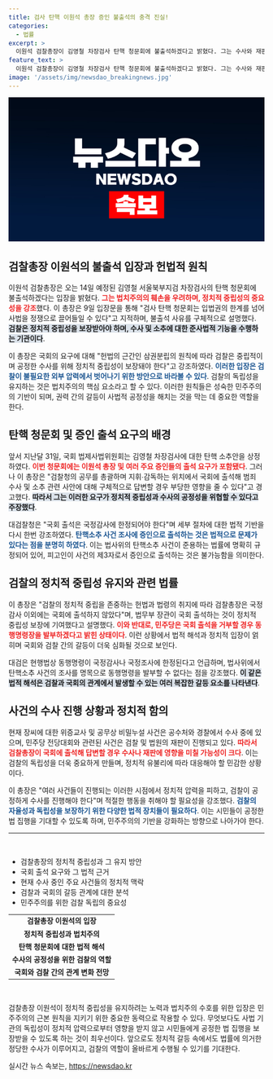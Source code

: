 ```yaml
---
title: 검사 탄핵 이원석 총장 증인 불출석의 충격 진실!
categories:
  - 법률
excerpt: >
  이원석 검찰총장이 김영철 차장검사 탄핵 청문회에 불출석하겠다고 밝혔다. 그는 수사와 재판에 부당한 영향을 미칠 수 있다며 정치적 중립성을 강조했다. 민주당은 강제 출석 방침을 세우고, 대검은 이를 법적 근거로 반박했다. 과연 검찰총장은 정치적 정쟁 속에서 어떻게 대응할까?
feature_text: >
  이원석 검찰총장이 김영철 차장검사 탄핵 청문회에 불출석하겠다고 밝혔다. 그는 수사와 재판에 부당한 영향을 미칠 수 있다며 정치적 중립성을 강조했다. 민주당은 강제 출석 방침을 세우고, 대검은 이를 법적 근거로 반박했다. 과연 검찰총장은 정치적 정쟁 속에서 어떻게 대응할까?
image: '/assets/img/newsdao_breakingnews.jpg'
---
```


<p><img src="/assets/img/newsdao_breakingnews.jpg" alt="ontimetimes 속보" /></p>

<h2 data-ke-size="size26">검찰총장 이원석의 불출석 입장과 헌법적 원칙</h2>

<p data-ke-size="size16">이원석 검찰총장은 오는 14일 예정된 김영철 서울북부지검 차장검사의 탄핵 청문회에 불출석하겠다는 입장을 밝혔다. <b><span style="color: #ee2323;">그는 법치주의의 훼손을 우려하며, 정치적 중립성의 중요성을 강조</span></b>했다. 이 총장은 9일 입장문을 통해 "검사 탄핵 청문회는 입법권의 한계를 넘어 사법을 정쟁으로 끌어들일 수 있다"고 지적하며, 불출석 사유를 구체적으로 설명했다. <b><span style="background-color: #21538527;">검찰은 정치적 중립성을 보장받아야 하며, 수사 및 소추에 대한 준사법적 기능을 수행하는 기관이다</span></b>.</p>

<p data-ke-size="size16">이 총장은 국회의 요구에 대해 "헌법의 근간인 삼권분립의 원칙에 따라 검찰은 중립적이며 공정한 수사를 위해 정치적 중립성이 보장돼야 한다"고 강조하였다. <b><span style="color: #1a5490;">이러한 입장은 검찰이 불필요한 외부 압력에서 벗어나기 위한 방안으로 바라볼 수 있다</span></b>. 검찰의 독립성을 유지하는 것은 법치주의의 핵심 요소라고 할 수 있다. 이러한 원칙들은 성숙한 민주주의의 기반이 되며, 권력 간의 갈등이 사법적 공정성을 해치는 것을 막는 데 중요한 역할을 한다.</p>

<h2 data-ke-size="size26">탄핵 청문회 및 증인 출석 요구의 배경</h2>

<p data-ke-size="size16">앞서 지난달 31일, 국회 법제사법위원회는 김영철 차장검사에 대한 탄핵 소추안을 상정하였다. <b><span style="color: #ee2323;">이번 청문회에는 이원석 총장 및 여러 주요 증인들의 출석 요구가 포함됐다</span></b>. 그러나 이 총장은 "검찰청의 공무를 총괄하며 지휘∙감독하는 위치에서 국회에 출석해 범죄 수사 및 소추 관련 사안에 대해 구체적으로 답변할 경우 부당한 영향을 줄 수 있다"고 경고했다. <b><span style="background-color: #21538527;">따라서 그는 이러한 요구가 정치적 중립성과 수사의 공정성을 위협할 수 있다고 주장했다</span></b>.</p>

<p data-ke-size="size16">대검찰청은 "국회 출석은 국정감사에 한정되어야 한다"며 세부 절차에 대한 법적 기반을 다시 한번 강조하였다. <b><span style="color: #1a5490;">탄핵소추 사건 조사에 증인으로 출석하는 것은 법적으로 문제가 있다는 점을 분명히 하였다</span></b>. 이는 법사위의 탄핵소추 사건이 준용하는 법률에 명확히 규정되어 있어, 피고인이 사건의 제3자로서 증인으로 출석하는 것은 불가능함을 의미한다.</p>

<h2 data-ke-size="size26">검찰의 정치적 중립성 유지와 관련 법률</h2>

<p data-ke-size="size16">이 총장은 "검찰의 정치적 중립을 존중하는 헌법과 법령의 취지에 따라 검찰총장은 국정감사 이외에는 국회에 출석하지 않았다"며, 법무부 장관이 국회 출석하는 것이 정치적 중립성 보장에 기여했다고 설명했다. <b><span style="color: #ee2323;">이와 반대로, 민주당은 국회 출석을 거부할 경우 동행명령장을 발부하겠다고 밝힌 상태이다</span></b>. 이런 상황에서 법적 해석과 정치적 입장이 얽히며 국회와 검찰 간의 갈등이 더욱 심화될 것으로 보인다.</p>

<p data-ke-size="size16">대검은 현행법상 동행명령이 국정감사나 국정조사에 한정된다고 언급하며, 법사위에서 탄핵소추 사건의 조사를 명목으로 동행명령을 발부할 수 없다는 점을 강조했다. <b><span style="background-color: #21538527;">이 같은 법적 해석은 검찰과 국회의 관계에서 발생할 수 있는 여러 복잡한 갈등 요소를 나타낸다</span></b>.</p>

<h2 data-ke-size="size26">사건의 수사 진행 상황과 정치적 함의</h2>

<p data-ke-size="size16">현재 장씨에 대한 위증교사 및 공무상 비밀누설 사건은 공수처와 경찰에서 수사 중에 있으며, 민주당 전당대회와 관련된 사건은 검찰 및 법원의 재판이 진행되고 있다. <b><span style="color: #ee2323;">따라서 검찰총장이 국회에 출석해 답변할 경우 수사나 재판에 영향을 미칠 가능성이 크다</span></b>. 이는 검찰의 독립성을 더욱 중요하게 만들며, 정치적 유불리에 따라 대응해야 할 민감한 상황이다.</p>

<p data-ke-size="size16">이 총장은 "여러 사건들이 진행되는 이러한 시점에서 정치적 압력을 피하고, 검찰이 공정하게 수사를 진행해야 한다"며 적절한 행동을 취해야 할 필요성을 강조했다. <b><span style="color: #1a5490;">검찰의 자율성과 독립성을 보장하기 위한 다양한 법적 장치들이 필요하다</span></b>. 이는 시민들이 공정한 법 집행을 기대할 수 있도록 하며, 민주주의의 기반을 강화하는 방향으로 나아가야 한다.</p>

<hr>

<p data-ke-size="size16">&nbsp;</p>

<ul>
    <li>검찰총장의 정치적 중립성과 그 유지 방안</li>
    <li>국회 출석 요구와 그 법적 근거</li>
    <li>현재 수사 중인 주요 사건들의 정치적 맥락</li>
    <li>검찰과 국회의 갈등 관계에 대한 분석</li>
    <li>민주주의를 위한 검찰 독립의 중요성</li>
</ul>

<table style="width: 100%;">
    <tr>
        <td style="text-align: center; height: 17px;"><b>검찰총장 이원석의 입장</b></td>
    </tr>
    <tr>
        <td style="text-align: center; height: 17px;"><b>정치적 중립성과 법치주의</b></td>
    </tr>
    <tr>
        <td style="text-align: center; height: 17px;"><b>탄핵 청문회에 대한 법적 해석</b></td>
    </tr>
    <tr>
        <td style="text-align: center; height: 17px;"><b>수사의 공정성을 위한 검찰의 역할</b></td>
    </tr>
    <tr>
        <td style="text-align: center; height: 17px;"><b>국회와 검찰 간의 관계 변화 전망</b></td>
    </tr>
</table>

<p data-ke-size="size16">&nbsp;</p> 

<p data-ke-size="size16">검찰총장 이원석이 정치적 중립성을 유지하려는 노력과 법치주의 수호를 위한 입장은 민주주의의 근본 원칙을 지키기 위한 중요한 동력으로 작용할 수 있다. 무엇보다도 사법 기관의 독립성이 정치적 압력으로부터 영향을 받지 않고 시민들에게 공정한 법 집행을 보장받을 수 있도록 하는 것이 최우선이다. 앞으로도 정치적 갈등 속에서도 법률에 의거한 정당한 수사가 이루어지고, 검찰의 역할이 올바르게 수행될 수 있기를 기대한다.</p>
실시간 뉴스 속보는, <a href="https://newsdao.kr" rel="dofollow">https://newsdao.kr</a>


